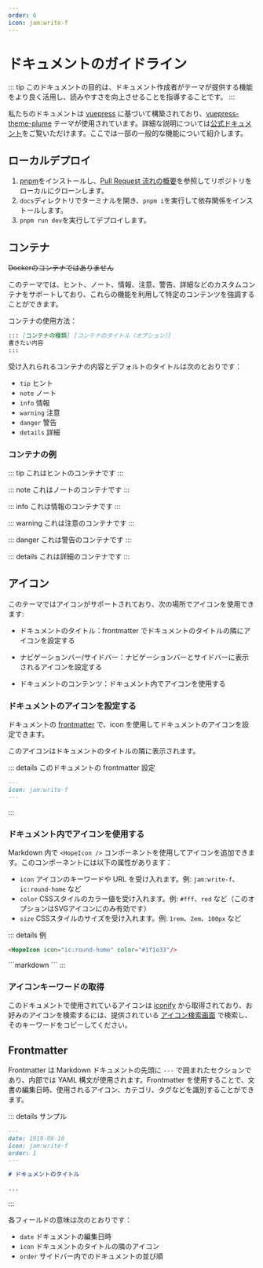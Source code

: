 ```yaml
---
order: 6
icon: jam:write-f
---
```


# ドキュメントのガイドライン

::: tip
このドキュメントの目的は、ドキュメント作成者がテーマが提供する機能をより良く活用し、読みやすさを向上させることを指導することです。
:::

私たちのドキュメントは [vuepress](https://github.com/vuejs/vuepress) に基づいて構築されており、[vuepress-theme-plume](https://github.com/pengzhanbo/vuepress-theme-plume) テーマが使用されています。詳細な説明については[公式ドキュメント](https://theme-plume.vuejs.press/)をご覧いただけます。ここでは一部の一般的な機能について紹介します。

## ローカルデプロイ

1. [pnpm](https://pnpm.io/installation)をインストールし、[Pull Request 流れの概要](./development.md#github-pull-request-流程简述)を参照してリポジトリをローカルにクローンします。
2. `docs`ディレクトリでターミナルを開き、`pnpm i`を実行して依存関係をインストールします。
3. `pnpm run dev`を実行してデプロイします。

## コンテナ

~~Dockerのコンテナではありません~~

このテーマでは、ヒント、ノート、情報、注意、警告、詳細などのカスタムコンテナをサポートしており、これらの機能を利用して特定のコンテンツを強調することができます。

コンテナの使用方法：

```markdown
::: [コンテナの種類] [コンテナのタイトル（オプション）]
書きたい内容
:::
```

受け入れられるコンテナの内容とデフォルトのタイトルは次のとおりです：

- `tip` ヒント
- `note` ノート
- `info` 情報
- `warning` 注意
- `danger` 警告
- `details` 詳細

### コンテナの例

::: tip
これはヒントのコンテナです
:::

::: note
これはノートのコンテナです
:::

::: info
これは情報のコンテナです
:::

::: warning
これは注意のコンテナです
:::

::: danger
これは警告のコンテナです
:::

::: details
これは詳細のコンテナです
:::

## アイコン

このテーマではアイコンがサポートされており、次の場所でアイコンを使用できます:

- ドキュメントのタイトル：frontmatter でドキュメントのタイトルの隣にアイコンを設定する

- ナビゲーションバー/サイドバー：ナビゲーションバーとサイドバーに表示されるアイコンを設定する

- ドキュメントのコンテンツ：ドキュメント内でアイコンを使用する

### ドキュメントのアイコンを設定する

ドキュメントの [frontmatter](#frontmatter) で、icon を使用してドキュメントのアイコンを設定できます。

このアイコンはドキュメントのタイトルの隣に表示されます。

::: details このドキュメントの frontmatter 設定

```markdown
---
icon: jam:write-f
---
```

:::

### ドキュメント内でアイコンを使用する

Markdown 内で `<HopeIcon />` コンポーネントを使用してアイコンを追加できます。このコンポーネントには以下の属性があります：

- `icon` アイコンのキーワードや URL を受け入れます。例: `jam:write-f`、`ic:round-home` など
- `color` CSSスタイルのカラー値を受け入れます。例: `#fff`、`red` など（このオプションはSVGアイコンにのみ有効です）
- `size` CSSスタイルのサイズを受け入れます。例: `1rem`、`2em`、`100px` など

::: details 例
<HopeIcon icon="ic:round-home" color="#1f1e33"/>

```markdown
<HopeIcon icon="ic:round-home" color="#1f1e33"/>
```

<HopeIcon icon="/images/maa-logo_512x512.png" size="4rem" />
```markdown
<HopeIcon icon="/images/maa-logo_512x512.png" size="4rem" />
```
:::

### アイコンキーワードの取得

このドキュメントで使用されているアイコンは [iconify](https://iconify.design/) から取得されており、お好みのアイコンを検索するには、提供されている [アイコン検索画面](https://icon-sets.iconify.design/) で検索し、そのキーワードをコピーしてください。

## Frontmatter

Frontmatter は Markdown ドキュメントの先頭に `---` で囲まれたセクションであり、内部では YAML 構文が使用されます。Frontmatter を使用することで、文書の編集日時、使用されるアイコン、カテゴリ、タグなどを識別することができます。

::: details サンプル

```markdown
---
date: 1919-08-10
icon: jam:write-f
order: 1
---

# ドキュメントのタイトル

...
```

:::

各フィールドの意味は次のとおりです：

- `date` ドキュメントの編集日時
- `icon` ドキュメントのタイトルの隣のアイコン
- `order` サイドバー内でのドキュメントの並び順
